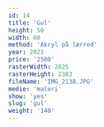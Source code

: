```yaml
---
id: 14
title: 'Gul'
height: 50
width: 60
method: 'Akryl på lærred'
year: 2021
price: '2500'
rasterWidth: 2825
rasterHeight: 2383
fileName: 'IMG_2138.JPG'
medie: 'maleri'
show: 'yes'
slug: 'gul'
weight: '140'
---
```

